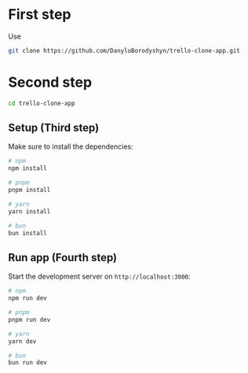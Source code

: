# First step

Use 
```bash
git clone https://github.com/DanyloBorodyshyn/trello-clone-app.git
```

# Second step

```bash
cd trello-clone-app
```

## Setup (Third step)

Make sure to install the dependencies:

```bash
# npm
npm install

# pnpm
pnpm install

# yarn
yarn install

# bun
bun install
```

## Run app (Fourth step)

Start the development server on `http://localhost:3000`:

```bash
# npm
npm run dev

# pnpm
pnpm run dev

# yarn
yarn dev

# bun
bun run dev
```
